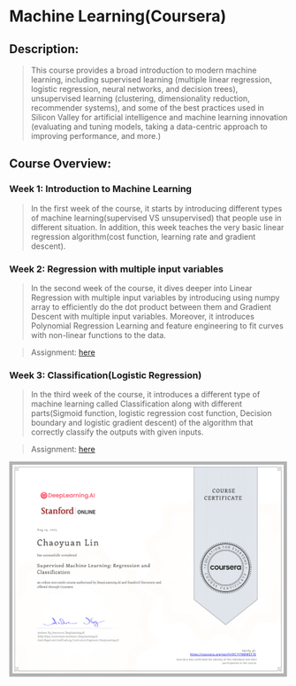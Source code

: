 # Machine Learning(Coursera)

## Description:

> This course provides a broad introduction to modern machine learning, including supervised learning (multiple linear regression, logistic regression, neural networks, and decision trees), unsupervised learning (clustering, dimensionality reduction, recommender systems), and some of the best practices used in Silicon Valley for artificial intelligence and machine learning innovation (evaluating and tuning models, taking a data-centric approach to improving performance, and more.)

## Course Overview:

### Week 1: Introduction to Machine Learning

> In the first week of the course, it starts by introducing different types of machine learning(supervised VS unsupervised) that people use in different situation. In addition, this week teaches the very basic linear regression algorithm(cost function, learning rate and gradient descent).

### Week 2: Regression with multiple input variables

> In the second week of the course, it dives deeper into Linear Regression with multiple input variables by introducing using numpy array to efficiently do the dot product between them and Gradient Descent with multiple input variables. Moreover, it introduces Polynomial Regression Learning and feature engineering to fit curves with non-linear functions to the data.

> Assignment: [here](Assignment/W2_Assign1.ipynb)

### Week 3: Classification(Logistic Regression)

> In the third week of the course, it introduces a different type of machine learning called Classification along with different parts(Sigmoid function, logistic regression cost function, Decision boundary and logistic gradient descent) of the algorithm that correctly classify the outputs with given inputs. 

> Assignment: [here](Assignment/W3_Logistic_Regression.ipynb)

![part1](part1.png)



